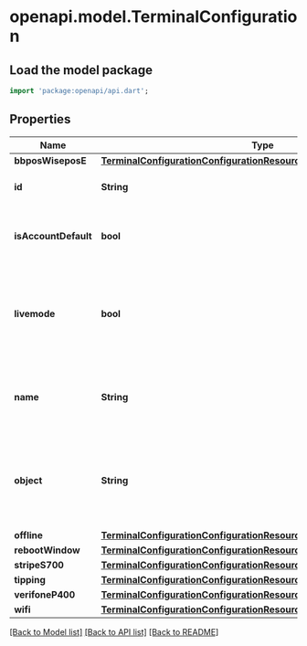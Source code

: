 # openapi.model.TerminalConfiguration

## Load the model package
```dart
import 'package:openapi/api.dart';
```

## Properties
Name | Type | Description | Notes
------------ | ------------- | ------------- | -------------
**bbposWiseposE** | [**TerminalConfigurationConfigurationResourceDeviceTypeSpecificConfig**](TerminalConfigurationConfigurationResourceDeviceTypeSpecificConfig.md) |  | [optional] 
**id** | **String** | Unique identifier for the object. | 
**isAccountDefault** | **bool** | Whether this Configuration is the default for your account | [optional] 
**livemode** | **bool** | Has the value `true` if the object exists in live mode or the value `false` if the object exists in test mode. | 
**name** | **String** | String indicating the name of the Configuration object, set by the user | [optional] 
**object** | **String** | String representing the object's type. Objects of the same type share the same value. | 
**offline** | [**TerminalConfigurationConfigurationResourceOfflineConfig**](TerminalConfigurationConfigurationResourceOfflineConfig.md) |  | [optional] 
**rebootWindow** | [**TerminalConfigurationConfigurationResourceRebootWindow**](TerminalConfigurationConfigurationResourceRebootWindow.md) |  | [optional] 
**stripeS700** | [**TerminalConfigurationConfigurationResourceDeviceTypeSpecificConfig**](TerminalConfigurationConfigurationResourceDeviceTypeSpecificConfig.md) |  | [optional] 
**tipping** | [**TerminalConfigurationConfigurationResourceTipping**](TerminalConfigurationConfigurationResourceTipping.md) |  | [optional] 
**verifoneP400** | [**TerminalConfigurationConfigurationResourceDeviceTypeSpecificConfig**](TerminalConfigurationConfigurationResourceDeviceTypeSpecificConfig.md) |  | [optional] 
**wifi** | [**TerminalConfigurationConfigurationResourceWifiConfig**](TerminalConfigurationConfigurationResourceWifiConfig.md) |  | [optional] 

[[Back to Model list]](../README.md#documentation-for-models) [[Back to API list]](../README.md#documentation-for-api-endpoints) [[Back to README]](../README.md)


